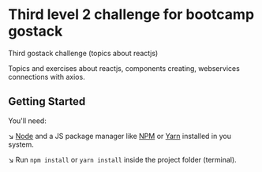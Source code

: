 # Third level 2 challenge for bootcamp gostack
Third gostack challenge (topics about reactjs)

Topics and exercises about reactjs, components creating, webservices connections with axios.

## Getting Started
   You'll need:
  
  :arrow_lower_right: [Node](https://nodejs.org/en/) and a JS package manager like [NPM](https://nodejs.org/en/) or [Yarn](https://yarnpkg.com/) installed in you system.
  
  :arrow_lower_right: Run ``` npm install ``` or ``` yarn install ``` inside the project folder (terminal).
  
